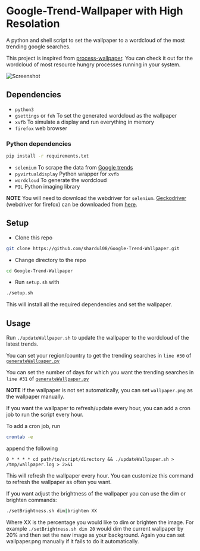 # Google-Trend-Wallpaper with High Resolation
A python and shell script to set the wallpaper to a wordcloud of the most trending google searches. 

This project is inspired from [process-wallpaper](https://github.com/anirudhajith/process-wallpaper). You can check it out for the wordcloud of most resource hungry processes running in your system.

![Screenshot](https://github.com/shardul08/Google-Trend-Wallpaper/blob/master/screenshot.png)  


## Dependencies

* `python3`
* `gsettings` or `feh`  To set the generated wordcloud as the wallpaper
* `xvfb`  To simulate a display and run everything in memory
* `firefox` web browser

### Python dependencies

```bash
pip install -r requirements.txt
```

* `selenium`  To scrape the data from [Google trends](https://trends.google.com/trends/trendingsearches/daily?geo=IN)
* `pyvirtualdisplay` Python wrapper for `xvfb`
* `wordcloud` To generate the wordcloud
* `PIL`  Python imaging library

**NOTE** You will need to download the webdriver for `selenium`. [Geckodriver](https://github.com/mozilla/geckodriver/) (webdriver for firefox) can be downloaded from [here](https://github.com/mozilla/geckodriver/releases). 

## Setup

* Clone this repo

```bash
git clone https://github.com/shardul08/Google-Trend-Wallpaper.git
```

* Change directory to the repo

```bash
cd Google-Trend-Wallpaper
```

* Run `setup.sh` with

```bash
./setup.sh
```

This will install all the required dependencies and set the wallpaper.

## Usage

Run `./updateWallpaper.sh` to update the wallpaper to the wordcloud of the latest trends.

You can set your region/country to get the trending searches in `line #30` of [`generateWallpaper.py`](https://github.com/shardul08/Google-Trend-Wallpaper/blob/master/generateWallpaper.py)

You can set the number of days for which you want the trending searches in `line #31` of [`generateWallpaper.py`](https://github.com/shardul08/Google-Trend-Wallpaper/blob/master/generateWallpaper.py)

**NOTE** If the wallpaper is not set automatically, you can set `wallpaper.png` as the wallpaper manually.

If you want the wallpaper to refresh/update every hour, you can add a cron job to run the script every hour.

To add a cron job, run

```bash
crontab -e
```

append the following

```
0 * * * * cd path/to/script/directory && ./updateWallpaper.sh > /tmp/wallpaper.log > 2>&1
```

This will refresh the wallpaper every hour. You can customize this command to refresh the wallpaper as often you want.

If you want adjust the brightness of the wallpaper you can use the dim or brighten commands:

```bash
./setBrightness.sh dim|brighten XX
```

Where XX is the percentage you would like to dim or brighten the image. For example `./setBrightness.sh dim 20` would dim the current wallpaper by 20% and then set the new image as your background. Again you can set wallpaper.png manually if it fails to do it automatically.
